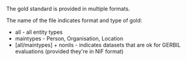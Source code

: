 The gold standard is provided in multiple formats.

The name of the file indicates format and type of gold:

* all - all entity types
* maintypes - Person, Organisation, Location
* [all/maintypes] + nonils - indicates datasets that are ok for GERBIL evaluations (provided they're in NIF format)